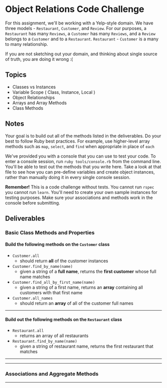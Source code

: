 # Object Relations Code Challenge

For this assignment, we'll be working with a Yelp-style domain. We have three models - `Restaurant`, `Customer`, and `Review`.
For our purposes, a `Restaurant` has many `Reviews`, a `Customer` has many `Reviews`, and a `Review` belongs to a `Customer` and to a `Restaurant`.
`Restaurant` - `Customer` is a many to many relationship.

If you are not sketching out your domain, and thinking about single source of truth,
you are doing it wrong :(

## Topics

- Classes vs Instances
- Variable Scope ( Class, Instance, Local )
- Object Relationships
- Arrays and Array Methods
- Class Methods

## Notes

Your goal is to build out all of the methods listed in the deliverables. Do your best to follow Ruby best practices. For example, use higher-level array methods such as `map`, `select`, and `find` when appropriate in place of `each`

We've provided you with a console that you can use to test your code. To enter a console session, run `ruby tools/console.rb` from the command line. You'll be able to test out the methods that you write here. Take a look at that file to see how you can pre-define variables and create object instances, rather than manually doing it in every single console session.

**Remember!** This is a code challenge without tests. You cannot run `rspec` you cannot run `learn`. You'll need to create your own sample instances for testing purposes. Make sure your associations and methods work in the console before submitting.

## Deliverables

### Basic Class Methods and Properties

#### Build the following methods on the `Customer` class

- `Customer.all`
  - should return **all** of the customer instances
- `Customer.find_by_name(name)`
  - given a string of a **full name**, returns the **first customer** whose full name matches
- `Customer.find_all_by_first_name(name)`
  - given a string of a first name, returns an **array** containing all customers with that first name
- `Customer.all_names`
  - should return an **array** of all of the customer full names

---

#### Build out the following methods on the `Restaurant` class

- `Restaurant.all`
  - returns an array of all restaurants
- `Restaurant.find_by_name(name)`
  - given a string of restaurant name, returns the first restaurant that matches

---

<!-- #### Build out the following methods on the `Review` class

- `Review.all`
  - returns all of the reviews
- `Review#customer`
  - returns the customer object for that given review
  - Once a review is created, I should not be able to change the author
- `Review#restaurant`
  - returns the restaurant object for that given review
  - Once a review is created, I should not be able to change the restaurant
- `Review#rating`
  - returns the star rating for a restaurant. This should be an integer from 1-5
- `Review#content`
  - returns the review content, as a string, for a particular review -->

---

### Associations and Aggregate Methods

<!-- #### Customer

- `Customer#add_review(restaurant, content, rating)`
  - given a **restaurant object**, some review content (as a string), and a star rating (as an integer), creates a new review and associates it with that customer and restaurant.
- `Customer#num_reviews`
  - Returns the total number of reviews that a customer has authored
- `Customer#restaurants`
  - Returns a **unique** array of all restaurants a customer has reviewed -->

<!-- #### Restaurant

- `Restaurant#customers`
  - Returns a **unique** list of all customers who have reviewed a particular restaurant.
- `Restaurant#reviews`
  - returns an array of all reviews for that restaurant
- `Restaurant#average_star_rating`
  - returns the average star rating for a restaurant based on its reviews
- `Restaurant#longest_review`
  - returns the longest review content for a given restaurant -->

---
